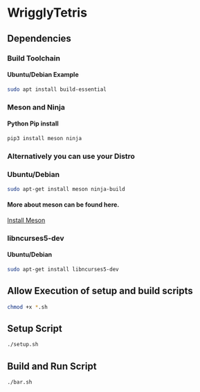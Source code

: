 # WrigglyTetris
## Dependencies
### Build Toolchain
#### Ubuntu/Debian Example
```sh
sudo apt install build-essential
```
### Meson and Ninja
#### Python Pip install
```python
pip3 install meson ninja
```
### Alternatively you can use your Distro
### Ubuntu/Debian
```sh
sudo apt-get install meson ninja-build
```
#### More about meson can be found here.
[Install Meson](https://mesonbuild.com/Getting-meson.html)

### libncurses5-dev
#### Ubuntu/Debian
```sh
sudo apt-get install libncurses5-dev
```
## Allow Execution of setup and build scripts
```sh
chmod +x *.sh
```
## Setup Script
```sh
./setup.sh
```
## Build and Run Script
```sh
./bar.sh
```
